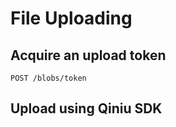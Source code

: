 # File Uploading


## Acquire an upload token

```
POST /blobs/token
```


## Upload using Qiniu SDK
